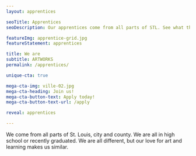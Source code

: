 ```yaml
---
layout: apprentices

seoTitle: Apprentices
seoDescription: Our apprentices come from all parts of STL. See what they have to say about STLOUISARTWORKS.

featureImg: apprentice-grid.jpg
featureStatement: apprentices

title: We are
subtitle: ARTWORKS
permalink: /apprentices/

unique-cta: true

mega-cta-img: ville-02.jpg
mega-cta-heading: Join us!
mega-cta-button-text: Apply today!
mega-cta-button-text-url: /apply

reveal: apprentices

---
```

We come from all parts of St. Louis, city and county. We are all in high school or recently graduated. We are all different, but our love for art and learning makes us similar.
